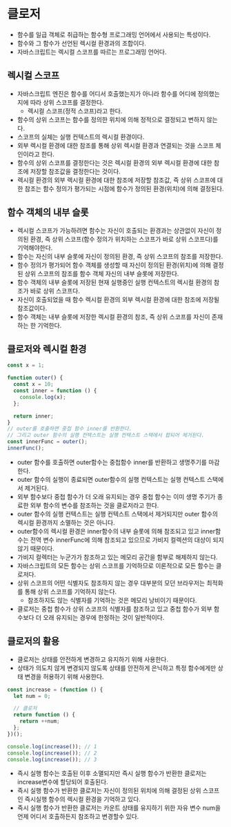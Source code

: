 # 클로저

- 함수를 일급 객체로 취급하는 함수형 프로그래밍 언어에서 사용되는 특성이다.
- 함수와 그 함수가 선언된 렉시컬 환경과의 조합이다.
- 자바스크립트는 렉시컬 스코프를 따르는 프로그래밍 언어다.

## 렉시컬 스코프

- 자바스크립트 엔진은 함수를 어디서 호출했는지가 아니라 함수를 어디에 정의했는지에 따라 상위 스코프를 결정한다.
  - 렉시컬 스코프(정적 스코프)라고 한다.
- 함수의 상위 스코프는 함수를 정의한 위치에 의해 정적으로 결정되고 변하지 않는다.
- 스코프의 실체는 실행 컨텍스트의 렉시컬 환경이다.
- 외부 렉시컬 환경에 대한 참조를 통해 상위 렉시컬 환경과 연결되는 것을 스코프 체인이라고 한다.
- 함수의 상위 스코프를 결정한다는 것은 렉시컬 환경의 외부 렉시컬 환경에 대한 참조에 저장할 참조값을 결정한다는 것이다.
- 렉시컬 환경의 외부 렉시컬 환경에 대한 참조에 저장할 참조값, 즉 상위 스코프에 대한 참조는 함수 정의가 평가되는 시점에 함수가 정의된 환경(위치)에 의해 결정된다.

## 함수 객체의 내부 슬롯

- 렉시컬 스코프가 가능하려면 함수는 자신이 호출되는 환경과는 상관없이 자신이 정의된 환경, 즉 상위 스코프(함수 정의가 위치하는 스코프가 바로 상위 스코프다)를 기억해야한다.
- 함수는 자신의 내부 슬롯에 자신이 정의된 환경, 즉 상위 스코프의 참조를 저장한다.
- 함수 정의가 평가되어 함수 객체를 생성할 때 자신이 정의된 환경(위치)에 의해 결정된 상위 스코프의 참조를 함수 객체 자신의 내부 슬롯에 저장한다.
- 함수 객체의 내부 슬롯에 저장된 현재 실행중인 실행 컨텍스트의 렉시컬 환경의 참조가 바로 상위 스코프다.
- 자신이 호출되었을 때 함수 렉시컬 환경의 외부 렉시컬 환경에 대한 참조에 저장될 참조값이다.
- 함수 객체는 내부 슬롯에 저장한 렉시컬 환경의 참조, 즉 상위 스코프를 자신이 존재하는 한 기억한다.

## 클로저와 렉시컬 환경

```js
const x = 1;

function outer() {
  const x = 10;
  const inner = function () {
    console.log(x);
  };

  return inner;
}
// outer를 호출하면 중첩 함수 inner를 반환한다.
// 그리고 outer 함수의 실행 컨텍스트는 실행 컨텍스트 스택에서 팝되어 제거된다.
const innerFunc = outer();
innerFunc();
```

- outer 함수를 호출하면 outer함수는 중첩함수 inner를 반환하고 생명주기를 마감한다.
- outer 함수의 실행이 종료되면 outer함수의 실행 컨텍스트는 실행 컨텍스트 스택에서 제거된다.
- 외부 함수보다 중첩 함수가 더 오래 유지되는 경우 중첩 함수는 이미 생명 주기가 종료한 외부 함수의 변수를 참조하는 것을 클로저라고 한다.
- outer 함수의 실행 컨텍스트는 실행 컨텍스트 스택에서 제거되지만 outer 함수의 렉시컬 환경까지 소멸하는 것은 아니다.
- outer함수의 렉시컬 환경은 inner함수의 내부 슬롯에 의해 참조되고 있고 inner함수는 전역 변수 innerFunc에 의해 참조되고 있으므로 가비지 컬렉션의 대상이 되지 않기 때문이다.
- 가비지 컬렉터는 누군가가 참조하고 있는 메모리 공간을 함부로 해제하지 않는다.
- 자바스크립트의 모든 함수는 상위 스코프를 기억하므로 이론적으로 모든 함수는 클로저다.
- 상위 스코프의 어떤 식별자도 참조하지 않는 경우 대부분의 모던 브라우저는 최적화를 통해 상위 스코프를 기억하지 않는다.
  - 참조하지도 않는 식별자를 기억하는 것은 메모리 낭비이기 때문이다.
- 클로저는 중첩 함수가 상위 스코프의 식별자를 참조하고 있고 중첩 함수가 외부 함수보다 더 오래 유지되는 경우에 한정하는 것이 일반적이다.

## 클로저의 활용

- 클로저는 상태를 안전하게 변경하고 유지하기 위해 사용한다.
- 상태가 의도치 않게 변경되지 않도록 상태를 안전하게 은닉하고 특정 함수에게만 상태 변경을 허용하기 위해 사용한다.

```js
const increase = (function () {
  let num = 0;

  // 클로저
  return function () {
    return ++num;
  };
})();

console.log(increase()); // 1
console.log(increase()); // 2
console.log(increase()); // 3
```

- 즉시 실행 함수는 호출된 이후 소멸되지만 즉시 실행 함수가 반환한 클로저는 increase변수에 할당되어 호출된다.
- 즉시 실행 함수가 반환한 클로저는 자신이 정의된 위치에 의해 결정된 상위 스코프인 즉시실행 함수의 렉시컬 환경을 기억하고 있다.
- 즉시 실행 함수가 반환한 클로저는 카운트 상태를 유지하기 위한 자유 변수 num을 언제 어디서 호출하든지 참조하고 변경할수 있다.

